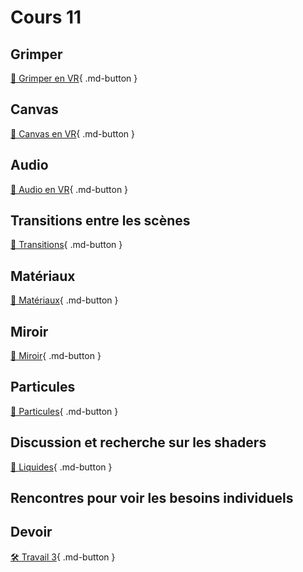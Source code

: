 # Cours 11
## Grimper

[📝 Grimper en VR](unity/grimper.md){ .md-button }

## Canvas

[📝 Canvas en VR](unity/ui_vr.md){ .md-button }

## Audio

[📝 Audio en VR](unity/audio_vr.md){ .md-button }

## Transitions entre les scènes

[📝 Transitions](unity/transitions.md){ .md-button }

## Matériaux

[📝 Matériaux](unity/materiaux.md){ .md-button }

## Miroir

[📝 Miroir](unity/miroir.md){ .md-button }

## Particules

[📝 Particules](unity/particules.md){ .md-button }


## Discussion et recherche sur les shaders
[📝 Liquides](https://www.youtube.com/watch?v=tI3USKIbnh0&t=493s ){ .md-button }


## Rencontres pour voir les besoins individuels

## Devoir

[🛠️ Travail 3](./consignes/travail3.md){ .md-button }
